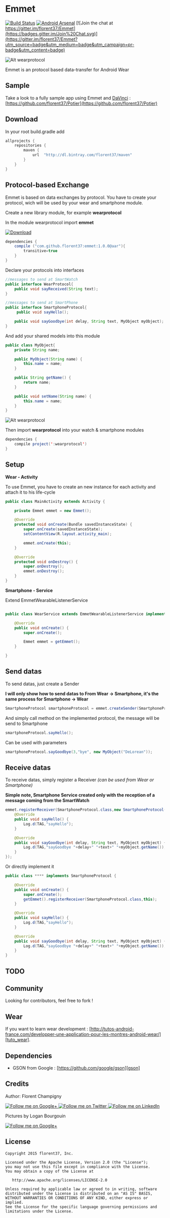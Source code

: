 Emmet
=======

[![Build Status](https://travis-ci.org/florent37/Emmet.svg)](https://travis-ci.org/florent37/Emmet)
[![Android Arsenal](https://img.shields.io/badge/Android%20Arsenal-Emmet-brightgreen.svg?style=flat)](http://android-arsenal.com/details/1/1741)
[![Join the chat at https://gitter.im/florent37/Emmet](https://badges.gitter.im/Join%20Chat.svg)](https://gitter.im/florent37/Emmet?utm_source=badge&utm_medium=badge&utm_campaign=pr-badge&utm_content=badge)


![Alt wearprotocol](https://raw.githubusercontent.com/florent37/Emmet/master/mobile/src/main/res/drawable/emmet_small.png)

Emmet is an protocol based data-transfer for Android Wear

Sample
--------

Take a look to a fully sample app using Emmet and [DaVinci](https://github.com/florent37/DaVinci) : [https://github.com/florent37/Potier](https://github.com/florent37/Potier)


Download
--------

In your root build.gradle add
```groovy
allprojects {
    repositories {
        maven {
            url  "http://dl.bintray.com/florent37/maven"
        }
    }
}
```

Protocol-based Exchange
--------

Emmet is based on data exchanges by protocol.
You have to create your protocol, wich will be used by your wear and smartphone module.

Create a new library module, for example **wearprotocol**

In the module wearprotocol import **emmet**

[![Download](https://api.bintray.com/packages/florent37/maven/Emmet/images/download.svg)](https://bintray.com/florent37/maven/Emmet/_latestVersion)
```java
dependencies {
    compile ("com.github.florent37:emmet:1.0.0@aar"){
        transitive=true
    }
}
```

Declare your protocols into interfaces
```java
//messages to send at SmartWatch
public interface WearProtocol{
    public void sayReceived(String text);
}
```

```java
//messages to send at SmartPhone
public interface SmartphoneProtocol{
     public void sayHello();

    public void sayGoodbye(int delay, String text, MyObject myObject);
}
```

And add your shared models into this module
```java
public class MyObject{
    private String name;

    public MyObject(String name) {
        this.name = name;
    }

    public String getName() {
        return name;
    }

    public void setName(String name) {
        this.name = name;
    }
}
```

![Alt wearprotocol](https://raw.githubusercontent.com/florent37/Emmet/master/mobile/src/main/res/drawable/module_protocol_small.png)

Then import **wearprotocol** into your watch & smartphone modules

```java
dependencies {
    compile project(':wearprotocol')
}
```

Setup
--------

**Wear - Activity**

To use Emmet, you have to create an new instance for each activity
and attach it to his life-cycle

```java
public class MainActivity extends Activity {

    private Emmet emmet = new Emmet();

    @Override
    protected void onCreate(Bundle savedInstanceState) {
        super.onCreate(savedInstanceState);
        setContentView(R.layout.activity_main);

        emmet.onCreate(this);
    }

    @Override
    protected void onDestroy() {
        super.onDestroy();
        emmet.onDestroy();
    }
}
```

**Smartphone - Service**

Extend EmmetWearableListenerService

```java

public class WearService extends EmmetWearableListenerService implements WearProtocol {

    @Override
    public void onCreate() {
        super.onCreate();

        Emmet emmet = getEmmet();
    }

}
```

Send datas
--------

To send datas, just create a Sender

**I will only show how to send datas to From Wear -> Smartphone, it's the same process for Smartphone -> Wear**

```java
SmartphoneProtocol smartphoneProtocol = emmet.createSender(SmartphoneProtocol.class);
```

And simply call method on the implemented protocol, the message will be send to Smartphone
```java
smartphoneProtocol.sayHello();
```
Can be used with parameters
```java
smartphoneProtocol.sayGoodbye(3,"bye", new MyObject("DeLorean"));
```

Receive datas
--------

To receive datas, simply register a Receiver
*(can be used from Wear or Smartphone)*

**Simple note, Smartphone Service created only with the reception of a message coming from the SmartWatch**

```java
emmet.registerReceiver(SmartphoneProtocol.class,new SmartphoneProtocol() {
    @Override
    public void sayHello() {
        Log.d(TAG,"sayHello");
    }

    @Override
    public void sayGoodbye(int delay, String text, MyObject myObject) {
        Log.d(TAG,"sayGoodbye "+delay+" "+text+" "+myObject.getName());
    }
});
```

Or directly implement it
```java
public class **** implements SmartphoneProtocol {

    @Override
    public void onCreate() {
        super.onCreate();
        getEmmet().registerReceiver(SmartphoneProtocol.class,this);
    }

    @Override
    public void sayHello() {
        Log.d(TAG,"sayHello");
    }

    @Override
    public void sayGoodbye(int delay, String text, MyObject myObject) {
        Log.d(TAG,"sayGoodbye "+delay+" "+text+" "+myObject.getName());
    }
}
```

TODO
--------

Community
--------

Looking for contributors, feel free to fork !

Wear
--------

If you want to learn wear development : [http://tutos-android-france.com/developper-une-application-pour-les-montres-android-wear/][tuto_wear].

Dependencies
--------

- GSON from Google : [https://github.com/google/gson][gson]

Credits
-------

Author: Florent Champigny

<a href="https://plus.google.com/+florentchampigny">
  <img alt="Follow me on Google+"
       src="https://raw.githubusercontent.com/florent37/DaVinci/master/mobile/src/main/res/drawable-hdpi/gplus.png" />
</a>
<a href="https://twitter.com/florent_champ">
  <img alt="Follow me on Twitter"
       src="https://raw.githubusercontent.com/florent37/DaVinci/master/mobile/src/main/res/drawable-hdpi/twitter.png" />
</a>
<a href="https://www.linkedin.com/profile/view?id=297860624">
  <img alt="Follow me on LinkedIn"
       src="https://raw.githubusercontent.com/florent37/DaVinci/master/mobile/src/main/res/drawable-hdpi/linkedin.png" />
</a>


Pictures by Logan Bourgouin

<a href="https://plus.google.com/+LoganBOURGOIN">
  <img alt="Follow me on Google+"
       src="https://raw.githubusercontent.com/florent37/DaVinci/master/mobile/src/main/res/drawable-hdpi/gplus.png" />
</a>

License
--------

    Copyright 2015 florent37, Inc.

    Licensed under the Apache License, Version 2.0 (the "License");
    you may not use this file except in compliance with the License.
    You may obtain a copy of the License at

       http://www.apache.org/licenses/LICENSE-2.0

    Unless required by applicable law or agreed to in writing, software
    distributed under the License is distributed on an "AS IS" BASIS,
    WITHOUT WARRANTIES OR CONDITIONS OF ANY KIND, either express or implied.
    See the License for the specific language governing permissions and
    limitations under the License.


[snap]: https://oss.sonatype.org/content/repositories/snapshots/
[tuto_wear]: http://tutos-android-france.com/developper-une-application-pour-les-montres-android-wear/
[gson]: https://github.com/google/gson
